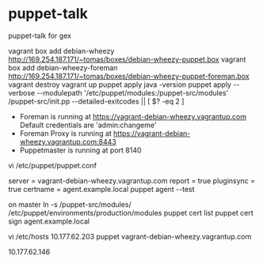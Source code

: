 puppet-talk
============

puppet-talk for gex

vagrant box add debian-wheezy http://169.254.187.171/~tomas/boxes/debian-wheezy-puppet.box 
vagrant box add debian-wheezy-foreman http://169.254.187.171/~tomas/boxes/debian-wheezy-puppet-foreman.box 
vagrant destroy
vagrant up
puppet apply
java -version 
puppet apply --verbose --modulepath '/etc/puppet/modules:/puppet-src/modules'  /puppet-src/init.pp --detailed-exitcodes || [ $? -eq 2 ]

* Foreman is running at https://vagrant-debian-wheezy.vagrantup.com
Default credentials are 'admin:changeme'
* Foreman Proxy is running at https://vagrant-debian-wheezy.vagrantup.com:8443
* Puppetmaster is running at port 8140


vi /etc/puppet/puppet.conf

server = vagrant-debian-wheezy.vagrantup.com
report = true
pluginsync = true
certname = agent.example.local
puppet agent --test

on master
ln -s /puppet-src/modules/ /etc/puppet/environments/production/modules
puppet cert list
puppet cert sign agent.example.local

vi /etc/hosts
10.177.62.203   puppet vagrant-debian-wheezy.vagrantup.com


10.177.62.146


